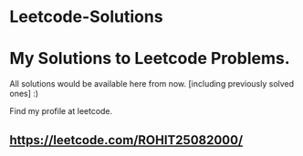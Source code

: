 # Leetcode-Solutions
# My Solutions to Leetcode Problems. 

All solutions would be available here from now. [including previously solved ones]  :) 

Find my profile at leetcode. 

## https://leetcode.com/ROHIT25082000/
